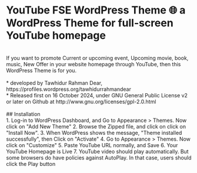 # YouTube FSE WordPress Theme 🌐 a WordPress Theme for full-screen YouTube homepage
<br>
If you want to promote Current or upcoming event, Upcoming movie, book, music, New Offer in your website homepage through YouTube, then this WordPress Theme is for you.
<br>
<br>
* developed by Tawhidur Rahman Dear, https://profiles.wordpress.org/tawhidurrahmandear <br>
* Released first on 16 October 2024, under GNU General Public License v2 or later on Github at http://www.gnu.org/licenses/gpl-2.0.html 
<br>
<br>
## Installation <br>
1. Log-in to WordPress Dashboard, and Go to Appearance > Themes. Now click on "Add New Theme"
2. Browse the Zipped file, and click on click on "Install Now".
3. When WordPress shows the message, "Theme installed successfully", then Click on "Activate"
4. Go to Appearance > Themes. Now click on "Customize"
5. Paste YouTube URL normally, and Save 
6. Your YouTube Homepage is Live
7. YouTube video should play automatically. But some browsers do have policies against AutoPlay. In that case, users should click the Play button
